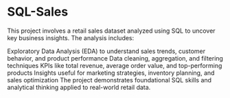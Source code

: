# SQL-Sales
This project involves a retail sales dataset analyzed using SQL to uncover key business insights. The analysis includes:

Exploratory Data Analysis (EDA) to understand sales trends, customer behavior, and product performance
Data cleaning, aggregation, and filtering techniques
KPIs like total revenue, average order value, and top-performing products
Insights useful for marketing strategies, inventory planning, and sales optimization
The project demonstrates foundational SQL skills and analytical thinking applied to real-world retail data.
